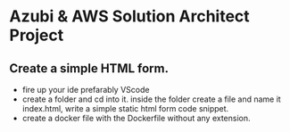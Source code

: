 # Azubi & AWS Solution Architect Project 

## Create a simple HTML form.
- fire up your ide prefarably VScode
- create a folder and cd into it.
inside the folder create a file and name it index.html, write a simple static html form code snippet.
- create a docker file with the Dockerfile without any extension. 
